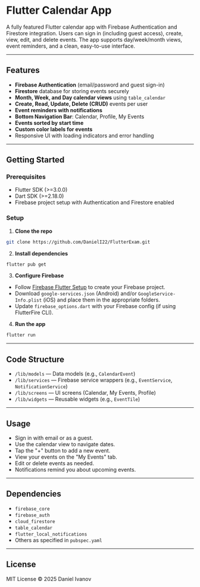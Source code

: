 
# Flutter Calendar App

A fully featured Flutter calendar app with Firebase Authentication and Firestore integration. Users can sign in (including guest access), create, view, edit, and delete events. The app supports day/week/month views, event reminders, and a clean, easy-to-use interface.

---

## Features

- **Firebase Authentication** (email/password and guest sign-in)
- **Firestore** database for storing events securely
- **Month, Week, and Day calendar views** using `table_calendar`
- **Create, Read, Update, Delete (CRUD)** events per user
- **Event reminders with notifications**
- **Bottom Navigation Bar**: Calendar, Profile, My Events
- **Events sorted by start time**
- **Custom color labels for events**
- Responsive UI with loading indicators and error handling

---

## Getting Started

### Prerequisites

- Flutter SDK (>=3.0.0)
- Dart SDK (>=2.18.0)
- Firebase project setup with Authentication and Firestore enabled

### Setup

1. **Clone the repo**

```bash
git clone https://github.com/DanielI22/FlutterExam.git
```

2. **Install dependencies**

```bash
flutter pub get
```

3. **Configure Firebase**

- Follow [Firebase Flutter Setup](https://firebase.flutter.dev/docs/overview) to create your Firebase project.
- Download `google-services.json` (Android) and/or `GoogleService-Info.plist` (iOS) and place them in the appropriate folders.
- Update `firebase_options.dart` with your Firebase config (if using FlutterFire CLI).

4. **Run the app**

```bash
flutter run
```

---

## Code Structure

- `/lib/models` — Data models (e.g., `CalendarEvent`)
- `/lib/services` — Firebase service wrappers (e.g., `EventService`, `NotificationService`)
- `/lib/screens` — UI screens (Calendar, My Events, Profile)
- `/lib/widgets` — Reusable widgets (e.g., `EventTile`)

---

## Usage

- Sign in with email or as a guest.
- Use the calendar view to navigate dates.
- Tap the "+" button to add a new event.
- View your events on the "My Events" tab.
- Edit or delete events as needed.
- Notifications remind you about upcoming events.

---

## Dependencies

- `firebase_core`
- `firebase_auth`
- `cloud_firestore`
- `table_calendar`
- `flutter_local_notifications`
- Others as specified in `pubspec.yaml`

---


## License

MIT License © 2025 Daniel Ivanov

